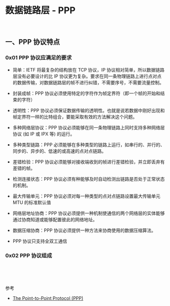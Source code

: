 # 数据链路层 - PPP

<br>

## 一、PPP 协议特点

### 0x01 PPP 协议应满足的要求

- 简单：IETF 将最复杂的结构放在 TCP 协议，IP 协议相对简单，所以数据链路层没有必要设计的比 IP 协议更为复杂。要求在同一条物理链路上进行点对点的数据传输，对数据链路层的帧不进行纠错，不需要序号，不需要流量控制。

- 封装成帧：PPP 协议必须使用特定的字符作为帧定界符（即一个帧的开始和结束的字符）
- 透明性：PPP 协议必须保证数据传输的透明性。也就是说若数据中刚好出现和帧定界符一样的比特组合，要能采取有效的方法解决这个问题。
- 多种网络层协议：PPP 协议必须能够在同一条物理链路上同时支持多种网络层协议 (如 IP 或 IPX 等) 的运行。
- 多种类型链路：PPP 必须能够在多种类型的链路上运行，如串行的、并行的、同步的、异步的、低速的或高速的点对点链路。
- 差错检验：PPP 协议必须能够对接收端收到的帧进行差错检验，并立即丢弃有差错的帧。
- 检测连接状态：PPP 协议必须有种能够及时自动检测出链路是否处于正常状态的机制。
- 最大传输单元：PPP 协议必须对每一种类型的点对点链路设置最大传输单元 MTU 的标准默认值
- 网络层地址协商：PPP 协议必须提供一种机制使通信的两个网络层的实体能够通过协商知道或能够配置彼此的网络地址。
- 数据压缩协商：PPP 协议必须提供一种方法来协商使用的数据压缩算法。
- PPP 协议只支持全双工通信


### 0x02 PPP 协议组成



<br>



<br>



<br>

参考

- [The Point-to-Point Protocol (PPP)](https://tools.ietf.org/html/rfc1661)

<br>